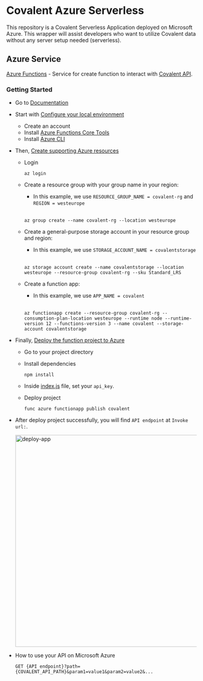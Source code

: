 # Covalent Azure Serverless
This repository is a Covalent Serverless Application deployed on Microsoft Azure. This wrapper will assist developers who want to utilize Covalent data without any server setup needed (serverless).

## Azure Service
[Azure Functions](https://azure.microsoft.com/services/functions/) - Service for create function to interact with [Covalent API](https://www.covalenthq.com/docs/api).

### Getting Started
- Go to [Documentation](https://docs.microsoft.com/azure/azure-functions/create-first-function-cli-node)

- Start with [Configure your local environment](https://docs.microsoft.com/azure/azure-functions/create-first-function-cli-node?tabs=azure-cli#configure-your-local-environment)
  - Create an account
  - Install [Azure Functions Core Tools](https://docs.microsoft.com/azure/azure-functions/functions-run-local#install-the-azure-functions-core-tools)
  - Install [Azure CLI](https://docs.microsoft.com/cli/azure/install-azure-cli)

- Then, [Create supporting Azure resources](https://docs.microsoft.com/azure/azure-functions/create-first-function-cli-node#create-supporting-azure-resources-for-your-function)
  - Login

    ```
    az login
    ```

  - Create a resource group with your group name in your region:
    <br>
    - In this example, we use `RESOURCE_GROUP_NAME = covalent-rg` and `REGION = westeurope`
    <br>

    ```
    az group create --name covalent-rg --location westeurope
    ```

  - Create a general-purpose storage account in your resource group and region:
    <br>
    - In this example, we use `STORAGE_ACCOUNT_NAME = covalentstorage`
    <br>

    ```
    az storage account create --name covalentstorage --location westeurope --resource-group covalent-rg --sku Standard_LRS
    ```

  - Create a function app:
    <br>
    - In this example, we use `APP_NAME = covalent`
    <br>

    ```
    az functionapp create --resource-group covalent-rg --consumption-plan-location westeurope --runtime node --runtime-version 12 --functions-version 3 --name covalent --storage-account covalentstorage
    ```

- Finally, [Deploy the function project to Azure](https://docs.microsoft.com/azure/azure-functions/create-first-function-cli-node#deploy-the-function-project-to-azure)
  - Go to your project directory
  - Install dependencies

    ```
    npm install
    ```
  - Inside [index.js](/request/index.js) file, set your `api_key`.

  - Deploy project

    ```
    func azure functionapp publish covalent
    ```

- After deploy project successfully, you will find `API endpoint` at `Invoke url:`.

  <img width="560" alt="deploy-app" src="https://user-images.githubusercontent.com/13881651/126163773-c253180f-7eef-446c-b168-eaaf898fe522.png">

- How to use your API on Microsoft Azure
  ```
  GET {API endpoint}?path={COVALENT_API_PATH}&param1=value1&param2=value2&...
  ```

